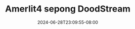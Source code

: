 --- 
title: "Amerlit4 sepong  DoodStream"
description: "    Amerlit4 sepong  DoodStream simontox    "
date: 2024-06-28T23:09:55-08:00
file_code: "1l3q9wj7zgc4"
draft: false
cover: "3vsq597i2m7ur8s4.jpg"
tags: ["sepong", "DoodStream", "bokep-indo", "bokep-viral", "bokep-ig"]
length: 676
fld_id: "1483155"
foldername: "Amerlita 1"
categories: ["Amerlita 1"]
views: 0
---